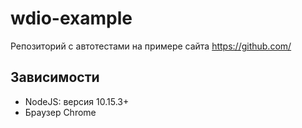 # wdio-example

Репозиторий с автотестами на примере сайта https://github.com/

## Зависимости

* NodeJS: версия 10.15.3+
* Браузер Chrome
